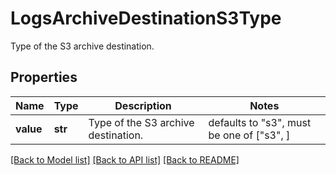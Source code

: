 # LogsArchiveDestinationS3Type

Type of the S3 archive destination.

## Properties

| Name      | Type    | Description                         | Notes                                     |
| --------- | ------- | ----------------------------------- | ----------------------------------------- |
| **value** | **str** | Type of the S3 archive destination. | defaults to "s3", must be one of ["s3", ] |

[[Back to Model list]](README.md#documentation-for-models) [[Back to API list]](README.md#documentation-for-api-endpoints) [[Back to README]](README.md)
